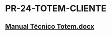 # PR-24-TOTEM-CLIENTE
## [Manual Técnico Totem.docx](https://github.com/user-attachments/files/15789251/Manual.Tecnico.Totem.docx)
